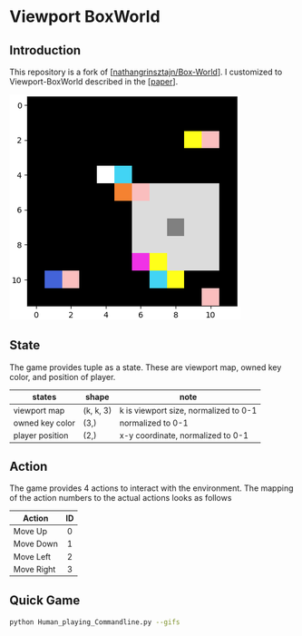 # Viewport BoxWorld

## Introduction

This repository is a fork of [[nathangrinsztajn/Box-World](https://github.com/nathangrinsztajn/Box-World)].
I customized to Viewport-BoxWorld described in the [[paper](https://arxiv.org/abs/1806.01822)].

![viewport.png](examples/viewport.png)

## State

The game provides tuple as a state. These are viewport map,
owned key color, and position of player.

 | states | shape | note |
 | ------ | ----- | ---- |
 | viewport map | (k, k, 3) | k is viewport size, normalized to 0-1 |
 | owned key color | (3,) | normalized to 0-1 |
 | player position | (2,) | x-y coordinate, normalized to 0-1 |
 
## Action

The game provides 4 actions to interact with the environment. 
The mapping of the action numbers to the actual actions looks as follows

 | Action       | ID    | 
 | --------     | :---: | 
 | Move Up      | 0     |  
 | Move Down    | 1     | 
 | Move Left    | 2     |   
 | Move Right   | 3     |
 
 ## Quick Game
 
 ```bash
 python Human_playing_Commandline.py --gifs
```
